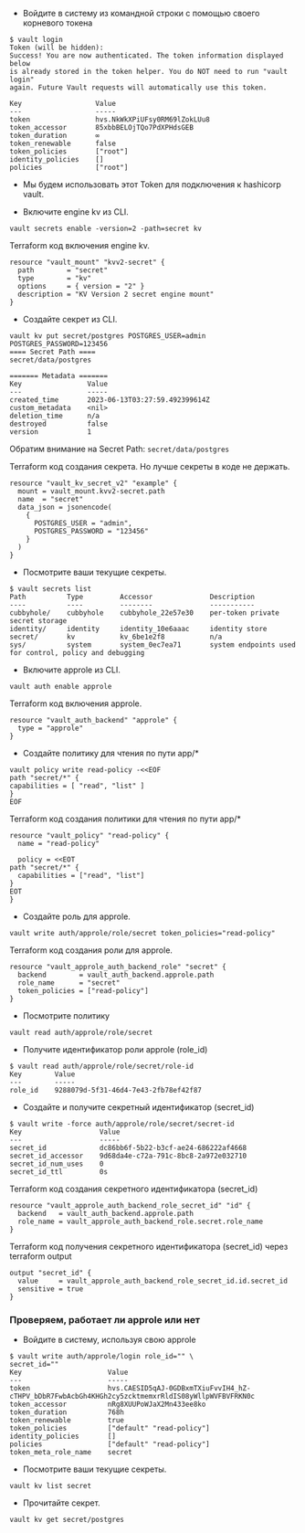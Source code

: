 
- Войдите в систему из командной строки с помощью своего корневого токена
```shell
$ vault login
Token (will be hidden): 
Success! You are now authenticated. The token information displayed below
is already stored in the token helper. You do NOT need to run "vault login"
again. Future Vault requests will automatically use this token.

Key                  Value
---                  -----
token                hvs.NkWkXPiUFsy0RM69lZokLUu8
token_accessor       85xbbBELOjTQo7PdXPHdsGEB
token_duration       ∞
token_renewable      false
token_policies       ["root"]
identity_policies    []
policies             ["root"]
```

- Мы будем использовать этот Token для подключения к hashicorp vault.

- Включите engine kv из CLI.
```shell
vault secrets enable -version=2 -path=secret kv
```

Terraform код включения engine kv.
```hcl
resource "vault_mount" "kvv2-secret" {
  path        = "secret"
  type        = "kv"
  options     = { version = "2" }
  description = "KV Version 2 secret engine mount"
}
```

- Создайте секрет из CLI.
```shell
vault kv put secret/postgres POSTGRES_USER=admin POSTGRES_PASSWORD=123456
==== Secret Path ====
secret/data/postgres

======= Metadata =======
Key                Value
---                -----
created_time       2023-06-13T03:27:59.492399614Z
custom_metadata    <nil>
deletion_time      n/a
destroyed          false
version            1
```

Обратим внимание на Secret Path: `secret/data/postgres`

Terraform код создания секрета. Но лучше секреты в коде не держать.
```hcl
resource "vault_kv_secret_v2" "example" {
  mount = vault_mount.kvv2-secret.path
  name  = "secret"
  data_json = jsonencode(
    {
      POSTGRES_USER = "admin",
      POSTGRES_PASSWORD = "123456"
    }
  )
}
```

- Посмотрите ваши текущие секреты.
```shell
$ vault secrets list
Path          Type         Accessor              Description
----          ----         --------              -----------
cubbyhole/    cubbyhole    cubbyhole_22e57e30    per-token private secret storage
identity/     identity     identity_10e6aaac     identity store
secret/       kv           kv_6be1e2f8           n/a
sys/          system       system_0ec7ea71       system endpoints used for control, policy and debugging
```

- Включите approle из CLI.
```shell
vault auth enable approle
```

Terraform код включения approle.
```hcl
resource "vault_auth_backend" "approle" {
  type = "approle"
}
```

- Создайте политику для чтения по пути app/*
```shell
vault policy write read-policy -<<EOF
path "secret/*" {
capabilities = [ "read", "list" ]
}
EOF
```

Terraform код создания политики для чтения по пути app/*
```hcl
resource "vault_policy" "read-policy" {
  name = "read-policy"

  policy = <<EOT
path "secret/*" {
  capabilities = ["read", "list"]
}
EOT
}
```

- Создайте роль для approle.
```shell
vault write auth/approle/role/secret token_policies="read-policy"
```

Terraform код создания роли для approle.
```hcl
resource "vault_approle_auth_backend_role" "secret" {
  backend        = vault_auth_backend.approle.path
  role_name      = "secret"
  token_policies = ["read-policy"]
}
```


- Посмотрите политику
```shell
vault read auth/approle/role/secret
```


- Получите идентификатор роли approle (role_id)
```shell
$ vault read auth/approle/role/secret/role-id
Key        Value
---        -----
role_id    9288079d-5f31-46d4-7e43-2fb78ef42f87
```


- Создайте и получите секретный идентификатор (secret_id)
```shell
$ vault write -force auth/approle/role/secret/secret-id
Key                   Value
---                   -----
secret_id             dc86bb6f-5b22-b3cf-ae24-686222af4668
secret_id_accessor    9d68da4e-c72a-791c-8bc8-2a972e032710
secret_id_num_uses    0
secret_id_ttl         0s
```

Terraform код создания секретного идентификатора (secret_id)
```hcl
resource "vault_approle_auth_backend_role_secret_id" "id" {
  backend   = vault_auth_backend.approle.path
  role_name = vault_approle_auth_backend_role.secret.role_name
}
```


Terraform код получения секретного идентификатора (secret_id) через terraform output
```hcl
output "secret_id" {
  value     = vault_approle_auth_backend_role_secret_id.id.secret_id
  sensitive = true
}
```


### Проверяем, работает ли approle или нет
- Войдите в систему, используя свою approle
```shell
$ vault write auth/approle/login role_id="" \
secret_id=""
Key                     Value
---                     -----
token                   hvs.CAESID5qAJ-0GDBxmTXiuFvvIH4_hZ-cTHPV_bDbR7FwbAcbGh4KHGh2cy5zcktmemxrRldIS08yWllpWVFBVFRKN0c
token_accessor          nRg8XUUPoWJaX2Mn433ee8ko
token_duration          768h
token_renewable         true
token_policies          ["default" "read-policy"]
identity_policies       []
policies                ["default" "read-policy"]
token_meta_role_name    secret

```


- Посмотрите ваши текущие секреты.
```shell
vault kv list secret
```


- Прочитайте секрет.
```shell
vault kv get secret/postgres
```
